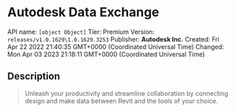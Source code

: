 # Autodesk Data Exchange
API name: `[object Object]`
Tier: Premium
Version: `releases/v1.0.1629\1.0.1629.3253`
Publisher: **Autodesk Inc.**
Created: Fri Apr 22 2022 21:40:35 GMT+0000 (Coordinated Universal Time)
Changed: Mon Apr 03 2023 21:18:11 GMT+0000 (Coordinated Universal Time)

## Description
> Unleash your productivity and streamline collaboration by connecting design and make data between Revit and the tools of your choice.
